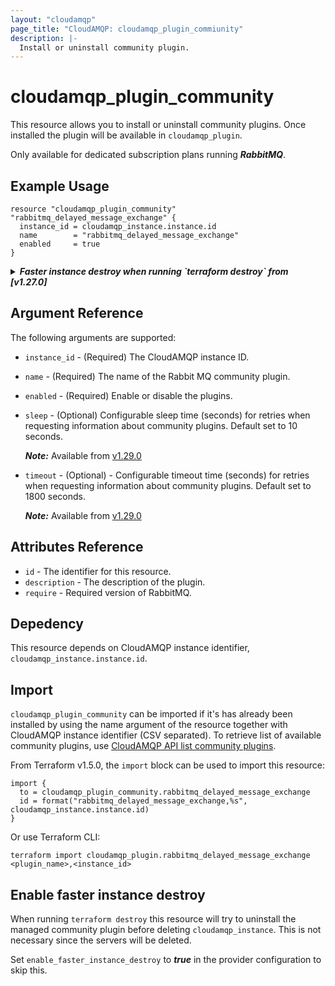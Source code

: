 ```yaml
---
layout: "cloudamqp"
page_title: "CloudAMQP: cloudamqp_plugin_commiunity"
description: |-
  Install or uninstall community plugin.
---
```


# cloudamqp_plugin_community

This resource allows you to install or uninstall community plugins. Once installed the plugin will
be available in `cloudamqp_plugin`.

Only available for dedicated subscription plans running ***RabbitMQ***.

## Example Usage

```hcl
resource "cloudamqp_plugin_community" "rabbitmq_delayed_message_exchange" {
  instance_id = cloudamqp_instance.instance.id
  name        = "rabbitmq_delayed_message_exchange"
  enabled     = true
}
```

<details>
  <summary>
    <b>
      <i>Faster instance destroy when running `terraform destroy` from [v1.27.0]</i>
    </b>
  </summary>

CloudAMQP Terraform provider [v1.27.0] enables faster `cloudamqp_instance` destroy when running
`terraform destroy`.

```hcl
# Configure the CloudAMQP Provider
provider "cloudamqp" {
  apikey                          = var.cloudamqp_customer_api_key
  enable_faster_instance_destroy  = true
}

resource "cloudamqp_instance" "instance" {
  name    = "terraform-cloudamqp-instance"
  plan    = "bunny-1"
  region  = "amazon-web-services::us-west-1"
  tags    = ["terraform"]
}

resource "cloudamqp_plugin_community" "rabbitmq_delayed_message_exchange" {
  instance_id = cloudamqp_instance.instance.id
  name        = "rabbitmq_delayed_message_exchange"
  enabled     = true
}
```

</details>

## Argument Reference

The following arguments are supported:

* `instance_id` - (Required) The CloudAMQP instance ID.
* `name`        - (Required) The name of the Rabbit MQ community plugin.
* `enabled`     - (Required) Enable or disable the plugins.
* `sleep`       - (Optional) Configurable sleep time (seconds) for retries when requesting
                  information about community plugins. Default set to 10 seconds.

  ***Note:*** Available from [v1.29.0]

* `timeout`     - (Optional) - Configurable timeout time (seconds) for retries when requesting
                  information about community plugins. Default set to 1800 seconds.

  ***Note:*** Available from [v1.29.0]

## Attributes Reference

* `id`          - The identifier for this resource.
* `description` - The description of the plugin.
* `require`     - Required version of RabbitMQ.

## Depedency

This resource depends on CloudAMQP instance identifier, `cloudamqp_instance.instance.id`.

## Import

`cloudamqp_plugin_community` can be imported if it's has already been installed by using the name
argument of the resource together with CloudAMQP instance identifier (CSV separated). To retrieve
list of available community plugins, use [CloudAMQP API list community plugins].

From Terraform v1.5.0, the `import` block can be used to import this resource:

```hcl
import {
  to = cloudamqp_plugin_community.rabbitmq_delayed_message_exchange
  id = format("rabbitmq_delayed_message_exchange,%s", cloudamqp_instance.instance.id)
}
```

Or use Terraform CLI:

`terraform import cloudamqp_plugin.rabbitmq_delayed_message_exchange <plugin_name>,<instance_id>`

## Enable faster instance destroy

When running `terraform destroy` this resource will try to uninstall the managed community plugin
before deleting `cloudamqp_instance`. This is not necessary since the servers will be deleted.

Set `enable_faster_instance_destroy` to ***true***  in the provider configuration to skip this.

[CloudAMQP API list community plugins]: https://docs.cloudamqp.com/instance-api.html#tag/plugins/get/plugins/community
[v1.27.0]: https://github.com/cloudamqp/terraform-provider-cloudamqp/releases/tag/v1.27.0
[v1.29.0]: https://github.com/cloudamqp/terraform-provider-cloudamqp/releases/tag/v1.29.0
